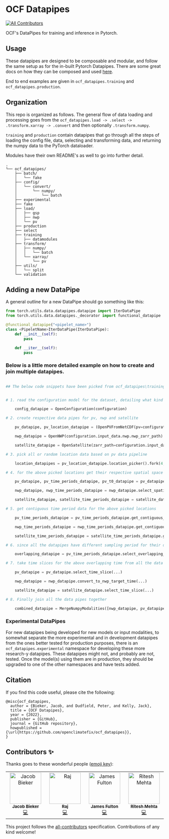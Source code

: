 # OCF Datapipes
<!-- ALL-CONTRIBUTORS-BADGE:START - Do not remove or modify this section -->
[![All Contributors](https://img.shields.io/badge/all_contributors-4-orange.svg?style=flat-square)](#contributors-)
<!-- ALL-CONTRIBUTORS-BADGE:END -->

OCF's DataPipes for training and inference in Pytorch.

## Usage

These datapipes are designed to be composable and modular, and follow the same setup as for the in-built Pytorch
Datapipes. There are some great docs on how they can be composed and used [here](https://pytorch.org/data/main/examples.html).

End to end examples are given in `ocf_datapipes.training` and `ocf_datapipes.production`.


## Organization

This repo is organized as follows. The general flow of data loading and processing
goes from the `ocf_datapipes.load -> .select -> .transform.xarray -> .convert` and
then optionally `.transform.numpy`.

`training` and `production` contain datapipes that go through all the steps of
loading the config file, data, selecting and transforming data, and returning the
numpy data to the PyTorch dataloader.

Modules have their own README's as well to go into further detail.

```
.
└── ocf_datapipes/
    ├── batch/
    │   └── fake
    ├── config/
    │   └── convert/
    │       └── numpy/
    │           └── batch
    ├── experimental
    ├── fake
    ├── load/
    │   ├── gsp
    │   ├── nwp
    │   └── pv
    ├── production
    ├── select
    ├── training
    │   ├── datamodules
    ├── transform/
    │   ├── numpy/
    │   │   └── batch
    │   └── xarray/
    │       └── pv
    ├── utils/
    │   └── split
    └── validation
```

## Adding a new DataPipe
A general outline for a new DataPipe should go something
like this:

```python
from torch.utils.data.datapipes.datapipe import IterDataPipe
from torch.utils.data.datapipes._decorator import functional_datapipe

@functional_datapipe("<pipelet_name>")
class <PipeletName>IterDataPipe(IterDataPipe):
    def __init__(self):
        pass

    def __iter__(self):
        pass
```

### Below is a little more detailed example on how to create and join multiple datapipes.

```python

## The below code snippets have been picked from ocf_datapipes\training\pv_satellite_nwp.py file


# 1. read the configuration model for the dataset, detailing what kind of data is the dataset holding, e.g., pv, pv+satellite, pv+satellite+nwp, etc

    config_datapipe = OpenConfiguration(configuration)

# 2. create respective data pipes for pv, nwp and satellite

    pv_datapipe, pv_location_datapipe = (OpenPVFromNetCDF(pv=configuration.input_data.pv).pv_fill_night_nans().fork(2))

    nwp_datapipe = OpenNWP(configuration.input_data.nwp.nwp_zarr_path)

    satellite_datapipe = OpenSatellite(zarr_path=configuration.input_data.satellite.satellite_zarr_path)

# 3. pick all or random location data based on pv data pipeline

    location_datapipes = pv_location_datapipe.location_picker().fork(4, buffer_size=BUFFER_SIZE)

# 4. for the above picked locations get their respective spatial space slices from all the data pipes

    pv_datapipe, pv_time_periods_datapipe, pv_t0_datapipe = pv_datapipe.select_spatial_slice_meters(...)

    nwp_datapipe, nwp_time_periods_datapipe = nwp_datapipe.select_spatial_slice_pixels(...)

    satellite_datapipe, satellite_time_periods_datapipe = satellite_datapipe.select_spatial_slice_pixels(...)

# 5. get contiguous time period data for the above picked locations

    pv_time_periods_datapipe = pv_time_periods_datapipe.get_contiguous_time_periods(...)

    nwp_time_periods_datapipe = nwp_time_periods_datapipe.get_contiguous_time_periods(...)

    satellite_time_periods_datapipe = satellite_time_periods_datapipe.get_contiguous_time_periods(...)

# 6. since all the datapipes have different sampling period for their data, lets find the time that is common between all the data pipes

    overlapping_datapipe = pv_time_periods_datapipe.select_overlapping_time_slice(secondary_datapipes=[nwp_time_periods_datapipe, satellite_time_periods_datapipe])

# 7. take time slices for the above overlapping time from all the data pipes

    pv_datapipe = pv_datapipe.select_time_slice(...)

    nwp_datapipe = nwp_datapipe.convert_to_nwp_target_time(...)

    satellite_datapipe = satellite_datapipe.select_time_slice(...)

# 8. Finally join all the data pipes together

    combined_datapipe = MergeNumpyModalities([nwp_datapipe, pv_datapipe, satellite_datapipe])


```

### Experimental DataPipes

For new datapipes being developed for new models or input modalities, to somewhat separate the more experimental and in
development datapipes from the ones better tested for production purposes, there is an `ocf_datapipes.experimental` namespace for
developing these more research-y datapipes. These datapipes might not, and probably are not, tested.
Once the model(s) using them are in production, they should be upgraded to one of the other namespaces and have tests added.

## Citation

If you find this code useful, please cite the following:

```
@misc{ocf_datapipes,
  author = {Bieker, Jacob, and Dudfield, Peter, and Kelly, Jack},
  title = {OCF Datapipes},
  year = {2022},
  publisher = {GitHub},
  journal = {GitHub repository},
  howpublished = {\url{https://github.com/openclimatefix/ocf_datapipes}},
}
```

## Contributors ✨

Thanks goes to these wonderful people ([emoji key](https://allcontributors.org/docs/en/emoji-key)):

<!-- ALL-CONTRIBUTORS-LIST:START - Do not remove or modify this section -->
<!-- prettier-ignore-start -->
<!-- markdownlint-disable -->
<table>
  <tbody>
    <tr>
      <td align="center" valign="top" width="14.28%"><a href="https://www.jacobbieker.com"><img src="https://avatars.githubusercontent.com/u/7170359?v=4?s=100" width="100px;" alt="Jacob Bieker"/><br /><sub><b>Jacob Bieker</b></sub></a><br /><a href="https://github.com/openclimatefix/ocf_datapipes/commits?author=jacobbieker" title="Code">💻</a></td>
      <td align="center" valign="top" width="14.28%"><a href="https://github.com/vrym2"><img src="https://avatars.githubusercontent.com/u/93340339?v=4?s=100" width="100px;" alt="Raj"/><br /><sub><b>Raj</b></sub></a><br /><a href="https://github.com/openclimatefix/ocf_datapipes/commits?author=vrym2" title="Code">💻</a></td>
      <td align="center" valign="top" width="14.28%"><a href="https://github.com/dfulu"><img src="https://avatars.githubusercontent.com/u/41546094?v=4?s=100" width="100px;" alt="James Fulton"/><br /><sub><b>James Fulton</b></sub></a><br /><a href="https://github.com/openclimatefix/ocf_datapipes/commits?author=dfulu" title="Code">💻</a></td>
      <td align="center" valign="top" width="14.28%"><a href="https://github.com/rjmcoder"><img src="https://avatars.githubusercontent.com/u/19336259?v=4?s=100" width="100px;" alt="Ritesh Mehta"/><br /><sub><b>Ritesh Mehta</b></sub></a><br /><a href="https://github.com/openclimatefix/ocf_datapipes/commits?author=rjmcoder" title="Code">💻</a></td>
    </tr>
  </tbody>
</table>

<!-- markdownlint-restore -->
<!-- prettier-ignore-end -->

<!-- ALL-CONTRIBUTORS-LIST:END -->

This project follows the [all-contributors](https://github.com/all-contributors/all-contributors) specification. Contributions of any kind welcome!
